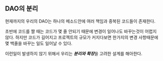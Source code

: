 ## DAO의 분리
현재까지의 우리의 DAO는 하나의 메소드안에 여러 책임과 중복된 코드들이 존재한다.

초반에 코드를 짤 때는 코드가 몇 줄 안되기 때문에 변경이 일어나도 바꾸는것이 어렵지 않다.
하지만 코드가 길어지고 프로젝트의 규모가 커지다보면 한가지의 변경 사항때문에 몇 백줄을 바꾸는 일도 일어날 수 있다.

이런일이 발생하지 않기 위해서 우리는 ***분리와 확장***을 고려한 설계를 해아한다.
